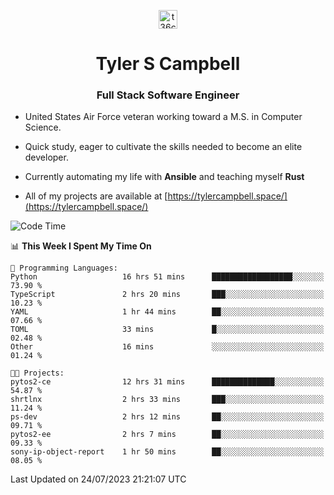<p align="center">
<a href="https://www.linkedin.com/in/t36campbell" target="blank"><img align="center" src="https://ik.imagekit.io/t36campbell/Portfolio/linkedin.png.original_m8bbGgPh6.png" alt="t36campbell" height="30" width="30" /></a>
</p>
<h1 align="center">Tyler S Campbell</h1>
<h3 align="center">Full Stack Software Engineer</h3>

* United States Air Force veteran working toward a M.S. in Computer Science.

* Quick study, eager to cultivate the skills needed to become an elite developer.

* Currently automating my life with **Ansible** and teaching myself **Rust**

* All of my projects are available at [https://tylercampbell.space/](https://tylercampbell.space/)

<!--START_SECTION:waka-->
![Code Time](http://img.shields.io/badge/Code%20Time-2%2C645%20hrs%2029%20mins-blue)

📊 **This Week I Spent My Time On** 

```text
💬 Programming Languages: 
Python                   16 hrs 51 mins      ██████████████████░░░░░░░   73.90 % 
TypeScript               2 hrs 20 mins       ███░░░░░░░░░░░░░░░░░░░░░░   10.23 % 
YAML                     1 hr 44 mins        ██░░░░░░░░░░░░░░░░░░░░░░░   07.66 % 
TOML                     33 mins             █░░░░░░░░░░░░░░░░░░░░░░░░   02.48 % 
Other                    16 mins             ░░░░░░░░░░░░░░░░░░░░░░░░░   01.24 % 

🐱‍💻 Projects: 
pytos2-ce                12 hrs 31 mins      ██████████████░░░░░░░░░░░   54.87 % 
shrtlnx                  2 hrs 33 mins       ███░░░░░░░░░░░░░░░░░░░░░░   11.24 % 
ps-dev                   2 hrs 12 mins       ██░░░░░░░░░░░░░░░░░░░░░░░   09.71 % 
pytos2-ee                2 hrs 7 mins        ██░░░░░░░░░░░░░░░░░░░░░░░   09.33 % 
sony-ip-object-report    1 hr 50 mins        ██░░░░░░░░░░░░░░░░░░░░░░░   08.05 % 
```


 Last Updated on 24/07/2023 21:21:07 UTC
<!--END_SECTION:waka-->
